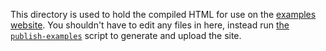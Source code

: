 This directory is used to hold the compiled HTML for use on the [examples
website](https://adrian.schaedle.me/elm-device/). You shouldn't have to edit
any files in here, instead run [the `publish-examples`](../scripts) script to
generate and upload the site.
